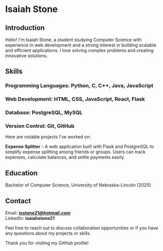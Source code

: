 # Isaiah Stone
  
## **Introduction**  
  
Hello! I'm Isaiah Stone, a student studying Computer Science with experience in web development and a strong interest in building scalable and efficient applications. I love solving complex problems and creating innovative solutions.

## **Skills**  
### Programming Languages: Python, C, C++, Java, JavaScript
### Web Development: HTML, CSS, JavaScript, React, Flask
### Database: PostgreSQL, MySQL
### Version Control: Git, GitHub

Here are notable projects I've worked on:  

**Expense Splitter** - A web application built with Flask and PostgreSQL to simplify expense splitting among friends or groups. Users can track expenses, calculate balances, and settle payments easily.  

## Education  
Bachelor of Computer Science, University of Nebraska-Lincoln (2025)  
## **Contact**    
Email: **isstone21@hotmail.com**   
LinkedIn: **isaiahstone21**  

Feel free to reach out to discuss collaboration opportunities or if you have any questions about my projects or skills.  

Thank you for visiting my GitHub profile!  

